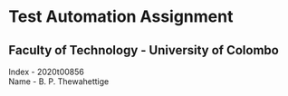 # Test Automation Assignment
## Faculty of Technology - University of Colombo

Index - 2020t00856\
Name - B. P. Thewahettige
